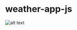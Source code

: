 # weather-app-js

![alt text](https://cdn.dribbble.com/users/953678/screenshots/10460680/media/f961a9f72101fd304668d2b18d70e5f9.png)
